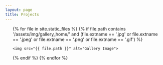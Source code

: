 ```yaml
---
layout: page
title: Projects
---
```

<ul>
  {% for file in site.static_files %}
  {% if file.path contains '/assets/img/gallery_home/' and (file.extname == '.jpg' or file.extname == '.jpeg' or file.extname == '.png' or file.extname == '.gif') %}
  
    <img src="{{ file.path }}" alt="Gallery Image">
  {% endif %}
    {% endfor %}

  </ul>
